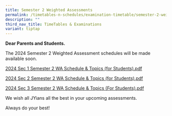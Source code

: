 ```yaml
---
title: Semester 2 Weighted Assessments
permalink: /timetables-n-schedules/examination-timetable/semester-2-weighted-assessments/
description: ""
third_nav_title: TimeTables & Examinations
variant: tiptap
---
```

<p><strong>Dear Parents and Students.</strong>
</p>
<p>The 2024 Semester 2 Weighted Assessment schedules will be made available
soon.</p>
<p><a href="https://drive.google.com/file/d/1pzcVwqs47V6-Mlansjy5Yc-ZbEAZ9HIr/view?usp=sharing" rel="noopener noreferrer nofollow" target="_blank">2024 Sec 1 Semester 2 WA Schedule &amp; Topics (for Students).pdf</a>
</p>
<p><a href="https://drive.google.com/file/d/10lxGx3PIOxAiTbEjTAc05cAuSgtSFlv6/view?usp=sharing" rel="noopener noreferrer nofollow" target="_blank">2024 Sec 2 Semester 2 WA Schedule &amp; Topics (for Students).pdf</a>
</p>
<p><a href="https://drive.google.com/file/d/14N3kqyONdqNWwRfyFpnM0LMBTogg8YCU/view?usp=sharing" rel="noopener noreferrer nofollow" target="_blank">2024 Sec 3 Semester 2 WA Schedule &amp; Topics (For Students).pdf</a>
</p>
<p>We wish all JYians all the best in your upcoming assessments.</p>
<p>Always do your best!</p>